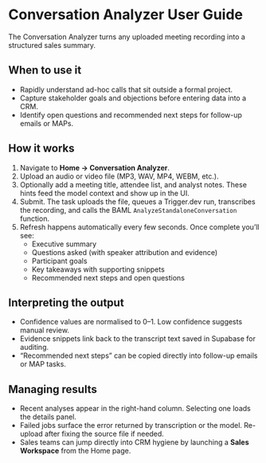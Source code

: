 # Conversation Analyzer User Guide

The Conversation Analyzer turns any uploaded meeting recording into a structured sales summary.

## When to use it
- Rapidly understand ad-hoc calls that sit outside a formal project.
- Capture stakeholder goals and objections before entering data into a CRM.
- Identify open questions and recommended next steps for follow-up emails or MAPs.

## How it works
1. Navigate to **Home → Conversation Analyzer**.
2. Upload an audio or video file (MP3, WAV, MP4, WEBM, etc.).
3. Optionally add a meeting title, attendee list, and analyst notes. These hints feed the model context and show up in the UI.
4. Submit. The task uploads the file, queues a Trigger.dev run, transcribes the recording, and calls the BAML `AnalyzeStandaloneConversation` function.
5. Refresh happens automatically every few seconds. Once complete you’ll see:
   - Executive summary
   - Questions asked (with speaker attribution and evidence)
   - Participant goals
   - Key takeaways with supporting snippets
   - Recommended next steps and open questions

## Interpreting the output
- Confidence values are normalised to 0–1. Low confidence suggests manual review.
- Evidence snippets link back to the transcript text saved in Supabase for auditing.
- “Recommended next steps” can be copied directly into follow-up emails or MAP tasks.

## Managing results
- Recent analyses appear in the right-hand column. Selecting one loads the details panel.
- Failed jobs surface the error returned by transcription or the model. Re-upload after fixing the source file if needed.
- Sales teams can jump directly into CRM hygiene by launching a **Sales Workspace** from the Home page.
